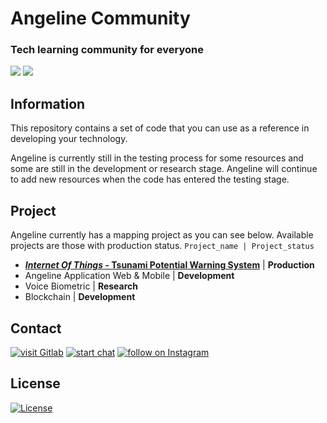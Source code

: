 # Angeline Community
### Tech learning community for everyone
<p align="left">
    <a href="http://www.apache.org/licenses/LICENSE-2.0" alt="License">
        <img src="https://img.shields.io/github/license/priooods/AngelineCommunity?style=flat-square&logo=Apache&color=D22128" /></a>
    <a href="https://github.com/priooods/AngelineCommunity/releases/tag/1.0" alt="Release">
        <img src="https://img.shields.io/github/v/release/priooods/AngelineCommunity" /></a>
</p>

## Information

This repository contains a set of code that you can use as a reference in developing your technology. 

Angeline is currently still in the testing process for some resources and some are still in the development or research stage. Angeline will continue to add new resources when the code has entered the testing stage.


## Project 
Angeline currently has a mapping project as you can see below. Available projects are those with production status. `Project_name | Project_status`

- [***Internet Of Things* - Tsunami Potential Warning System**](https://github.com/priooods/AngelineCommunity/tree/main/IOT-Tsunami) | **Production**
- Angeline Application Web & Mobile | **Development**
- Voice Biometric | **Research**
- Blockchain | **Development**


## Contact

<p align="left">
    <a href="https://gitlab.com/priodwisembodo23">
        <img src="https://img.shields.io/badge/Visit%20on-Gitlab-important?style=social&logo=GitLab"
            alt="visit Gitlab"></a>
    <a href="https://wa.link/ll1ts4">
        <img src="https://img.shields.io/badge/chat%20me-Whatsapp-success?style=social&logo=WhatsApp"
            alt="start chat"></a>
    <a href="https://www.instagram.com/priooods">
        <img src="https://img.shields.io/badge/Follow%20me-Instagram-ff69b4?style=social&logo=Instagram"
            alt="follow on Instagram"></a>
</p>

## License

<p align="left">
    <a href="http://www.apache.org/licenses/LICENSE-2.0">
        <img src="https://img.shields.io/badge/Apache-D22128?style=for-the-badge&logo=Apache&logoColor=white"
            alt="License"></a>
</p>

